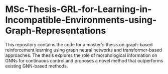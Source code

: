# MSc-Thesis-GRL-for-Learning-in-Incompatible-Environments-using-Graph-Representations
This repository contains the code for a master's thesis on graph-based reinforcement learning using graph neural networks and transformer-based approaches. The thesis explores the role of morphological information on GNNs for continuous control and proposes a novel method that outperforms existing GNN-based methods.
